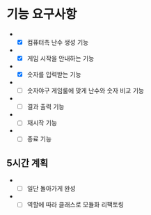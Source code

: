 # 기능 요구사항

- -[x] 컴퓨터측 난수 생성 기능
- -[x] 게임 시작을 안내하는 기능
- -[x] 숫자를 입력받는 기능
- -[ ] 숫자야구 게임룰에 맞게 난수와 숫자 비교 기능
- -[ ] 결과 출력 기능
- -[ ] 재시작 기능
- -[ ] 종료 기능

## 5시간 계획

- -[ ] 일단 돌아가게 완성
- -[ ] 역할에 따라 클래스로 모듈화 리팩토링
